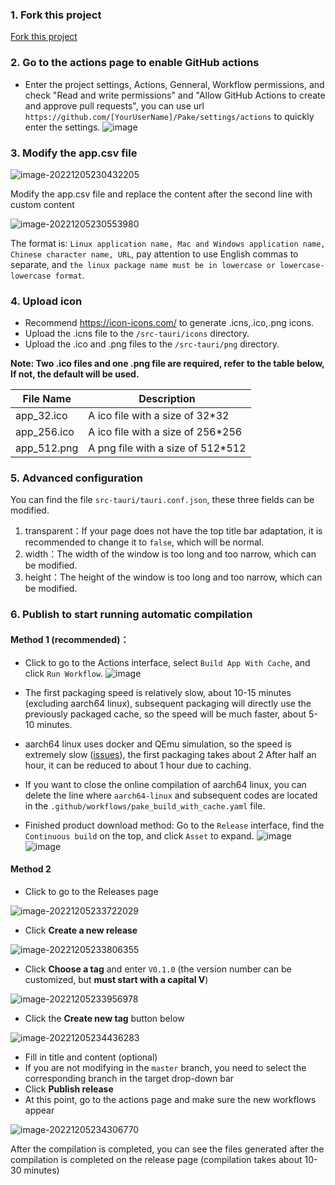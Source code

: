 ### 1. Fork this project

[Fork this project](https://github.com/tw93/Pake/fork)

### 2. Go to the actions page to enable GitHub actions
- Enter the project settings, Actions, Genneral, Workflow permissions, and check "Read and write permissions" and "Allow GitHub Actions to create and approve pull requests", you can use url `https://github.com/[YourUserName]/Pake/settings/actions` to quickly enter the settings.
![image](https://user-images.githubusercontent.com/28218658/211955296-b734f7bb-78e4-4cb4-9dc0-824850344e2b.png)

### 3. Modify the app.csv file

![image-20221205230432205](https://gw.alipayobjects.com/zos/k/pake/assets/image-20221205230432205.png)

Modify the app.csv file and replace the content after the second line with custom content

![image-20221205230553980](https://gw.alipayobjects.com/zos/k/pake/assets/image-20221205230553980.png)

The format is: `Linux application name, Mac and Windows application name, Chinese character name, URL`, pay attention to use English commas to separate, and `the linux package name must be in lowercase or lowercase-lowercase format`.

### 4. Upload icon
- Recommend https://icon-icons.com/ to generate .icns,.ico,.png icons.
- Upload the .icns file to the `/src-tauri/icons` directory.
- Upload the .ico and .png files to the `/src-tauri/png` directory.

**Note: Two .ico files and one .png file are required, refer to the table below, If not, the default will be used.**

| File Name   | Description                        |
| ----------- | ---------------------------------- |
| app_32.ico  | A ico file with a size of 32\*32   |
| app_256.ico | A ico file with a size of 256\*256 |
| app_512.png | A png file with a size of 512\*512 |

### 5. Advanced configuration
You can find the file `src-tauri/tauri.conf.json`, these three fields can be modified.
1. transparent：If your page does not have the top title bar adaptation, it is recommended to change it to `false`, which will be normal.
2. width：The width of the window is too long and too narrow, which can be modified.
3. height：The height of the window is too long and too narrow, which can be modified.

### 6. Publish to start running automatic compilation

#### Method 1 (recommended)：
- Click to go to the Actions interface, select `Build App With Cache`, and click `Run Workflow`.
![image](https://user-images.githubusercontent.com/28218658/216823997-988be08c-8534-4c6d-9b95-103de7d6d2f0.png)

- The first packaging speed is relatively slow, about 10-15 minutes (excluding aarch64 linux), subsequent packaging will directly use the previously packaged cache, so the speed will be much faster, about 5-10 minutes.
- aarch64 linux uses docker and QEmu simulation, so the speed is extremely slow ([issues](https://github.com/uraimo/run-on-arch-action/issues/4)), the first packaging takes about 2 After half an hour, it can be reduced to about 1 hour due to caching.
- If you want to close the online compilation of aarch64 linux, you can delete the line where `aarch64-linux` and subsequent codes are located in the `.github/workflows/pake_build_with_cache.yaml` file.
- Finished product download method: Go to the `Release` interface, find the `Continuous build` on the top, and click `Asset` to expand.
![image](https://user-images.githubusercontent.com/28218658/216824612-c781dcac-9a32-482f-9b4f-c11e78c3f0ef.png)
![image](https://user-images.githubusercontent.com/28218658/216824660-c95f9e42-c86f-41ff-bea2-671b2f3f8787.png)

#### Method 2

- Click to go to the Releases page

![image-20221205233722029](https://cdn.fliggy.com/upic/rkxpzA.png)

- Click **Create a new release**

![image-20221205233806355](https://gw.alipayobjects.com/zos/k/pake/assets/image-20221205233806355.png)

- Click **Choose a tag** and enter `V0.1.0` (the version number can be customized, but **must start with a capital V**)

![image-20221205233956978](https://gw.alipayobjects.com/zos/k/pake/assets/image-20221205233956978.png)

- Click the **Create new tag** button below

![image-20221205234436283](https://gw.alipayobjects.com/zos/k/pake/assets/image-20221205234436283.png)

- Fill in title and content (optional)
- If you are not modifying in the `master` branch, you need to select the corresponding branch in the target drop-down bar
- Click **Publish release**
- At this point, go to the actions page and make sure the new workflows appear

![image-20221205234306770](https://gw.alipayobjects.com/zos/k/pake/assets/image-20221205234306770.png)

After the compilation is completed, you can see the files generated after the compilation is completed on the release page (compilation takes about 10-30 minutes)
